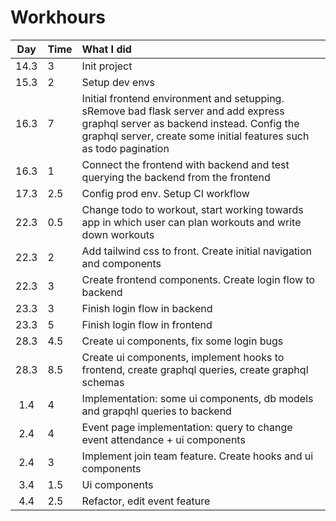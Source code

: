 # Workhours

| Day  | Time | What I did                                                                                                                                                                                              |
| :--: | :--- | :------------------------------------------------------------------------------------------------------------------------------------------------------------------------------------------------------ |
| 14.3 | 3    | Init project                                                                                                                                                                                            |
| 15.3 | 2    | Setup dev envs                                                                                                                                                                                          |
| 16.3 | 7    | Initial frontend environment and setupping. sRemove bad flask server and add express graphql server as backend instead. Config the graphql server, create some initial features such as todo pagination |
| 16.3 | 1    | Connect the frontend with backend and test querying the backend from the frontend                                                                                                                       |
| 17.3 | 2.5  | Config prod env. Setup CI workflow                                                                                                                                                                      |
| 22.3 | 0.5  | Change todo to workout, start working towards app in which user can plan workouts and write down workouts                                                                                               |
| 22.3 | 2    | Add tailwind css to front. Create initial navigation and components                                                                                                                                     |
| 22.3 | 3    | Create frontend components. Create login flow to backend                                                                                                                                                |
| 23.3 | 3    | Finish login flow in backend                                                                                                                                                                            |
| 23.3 | 5    | Finish login flow in frontend                                                                                                                                                                           |
| 28.3 | 4.5  | Create ui components, fix some login bugs                                                                                                                                                               |
| 28.3 | 8.5  | Create ui components, implement hooks to frontend, create graphql queries, create graphql schemas                                                                                                       |
| 1.4  | 4    | Implementation: some ui components, db models and grapqhl queries to backend                                                                                                                            |
| 2.4  | 4    | Event page implementation: query to change event attendance + ui components                                                                                                                             |
| 2.4  | 3    | Implement join team feature. Create hooks and ui components                                                                                                                                             |
| 3.4 | 1.5 | Ui components |
| 4.4 | 2.5 | Refactor, edit event feature |
